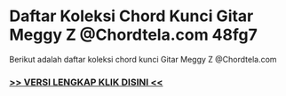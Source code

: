 
 # Daftar Koleksi Chord  Kunci Gitar Meggy Z @Chordtela.com 48fg7


Berikut adalah daftar koleksi chord  kunci Gitar Meggy Z @Chordtela.com

###  <a href="https://shortlighzx.web.app?sq=Daftar Koleksi Chord  Kunci Gitar Meggy Z @Chordtela.com"> >> VERSI LENGKAP KLIK DISINI << </a>
